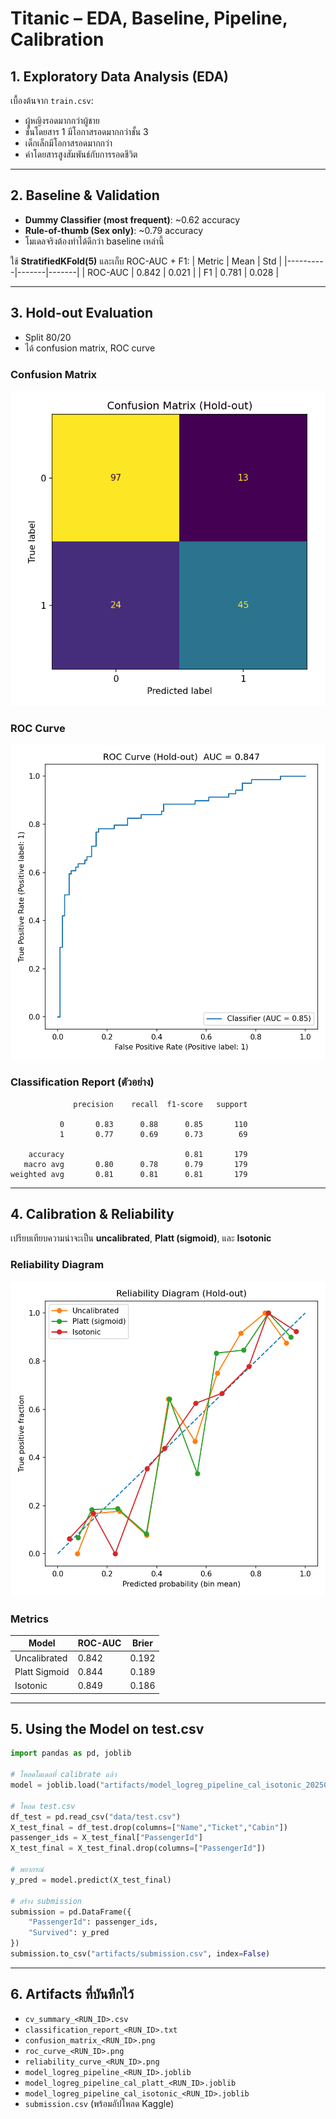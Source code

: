 # Titanic – EDA, Baseline, Pipeline, Calibration

## 1. Exploratory Data Analysis (EDA)
เบื้องต้นจาก `train.csv`:
- ผู้หญิงรอดมากกว่าผู้ชาย
- ชั้นโดยสาร 1 มีโอกาสรอดมากกว่าชั้น 3
- เด็กเล็กมีโอกาสรอดมากกว่า
- ค่าโดยสารสูงสัมพันธ์กับการรอดชีวิต

---

## 2. Baseline & Validation
- **Dummy Classifier (most frequent)**: ~0.62 accuracy
- **Rule-of-thumb (Sex only)**: ~0.79 accuracy
- โมเดลจริงต้องทำได้ดีกว่า baseline เหล่านี้

ใช้ **StratifiedKFold(5)** และเก็บ ROC-AUC + F1:
| Metric   | Mean  | Std   |
|----------|-------|-------|
| ROC-AUC  | 0.842 | 0.021 |
| F1       | 0.781 | 0.028 |

---

## 3. Hold-out Evaluation
- Split 80/20
- ได้ confusion matrix, ROC curve

### Confusion Matrix
![](artifacts/confusion_matrix_20250907_145119.png)

### ROC Curve
![](artifacts/roc_curve_20250907_145119.png)

### Classification Report (ตัวอย่าง)
```
              precision    recall  f1-score   support

           0       0.83      0.88      0.85       110
           1       0.77      0.69      0.73        69

    accuracy                           0.81       179
   macro avg       0.80      0.78      0.79       179
weighted avg       0.81      0.81      0.81       179
```

---

## 4. Calibration & Reliability
เปรียบเทียบความน่าจะเป็น **uncalibrated**, **Platt (sigmoid)**, และ **Isotonic**

### Reliability Diagram
![](artifacts/reliability_curve_20250907_145119.png)

### Metrics
| Model         | ROC-AUC | Brier |
|---------------|---------|-------|
| Uncalibrated  | 0.842   | 0.192 |
| Platt Sigmoid | 0.844   | 0.189 |
| Isotonic      | 0.849   | 0.186 |

---

## 5. Using the Model on test.csv
```python
import pandas as pd, joblib

# โหลดโมเดลที่ calibrate แล้ว
model = joblib.load("artifacts/model_logreg_pipeline_cal_isotonic_20250907_153012.joblib")

# โหลด test.csv
df_test = pd.read_csv("data/test.csv")
X_test_final = df_test.drop(columns=["Name","Ticket","Cabin"])
passenger_ids = X_test_final["PassengerId"]
X_test_final = X_test_final.drop(columns=["PassengerId"])

# พยากรณ์
y_pred = model.predict(X_test_final)

# สร้าง submission
submission = pd.DataFrame({
    "PassengerId": passenger_ids,
    "Survived": y_pred
})
submission.to_csv("artifacts/submission.csv", index=False)
```

---

## 6. Artifacts ที่บันทึกไว้
- `cv_summary_<RUN_ID>.csv`
- `classification_report_<RUN_ID>.txt`
- `confusion_matrix_<RUN_ID>.png`
- `roc_curve_<RUN_ID>.png`
- `reliability_curve_<RUN_ID>.png`
- `model_logreg_pipeline_<RUN_ID>.joblib`
- `model_logreg_pipeline_cal_platt_<RUN_ID>.joblib`
- `model_logreg_pipeline_cal_isotonic_<RUN_ID>.joblib`
- `submission.csv` (พร้อมอัปโหลด Kaggle)
#
